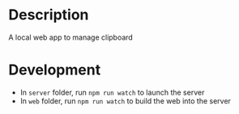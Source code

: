 # Description

A local web app to manage clipboard

# Development

- In `server` folder, run `npm run watch` to launch the server
- In `web` folder, run `npm run watch` to build the web into the server